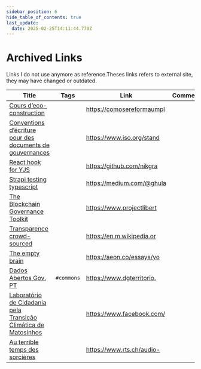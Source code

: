 ```yaml
---
sidebar_position: 6
hide_table_of_contents: true
last_update:
  date: 2025-02-25T14:11:44.770Z
---
```


# Archived Links
Links I do not use anymore as reference.Theses links refers to external site, they may have changed or outdated.

| Title            	| Tags                 	| Link     	| Comment                     	|
|------------------	|----------------------	|----------	|-----------------------------	|
| [Cours d’eco-construction](https://comosereformaumplaneta.wordpress.com/wp-content/uploads/2013/09/curso-de-bioconstruc3a7c3a3o.pdf) 	|  	| [ https://comosereformaumpl ](https://comosereformaumplaneta.wordpress.com/wp-content/uploads/2013/09/curso-de-bioconstruc3a7c3a3o.pdf) 	|  	|
| [Conventions d’écriture pour des documents de gouvernances](https://www.iso.org/standard/78907.html) 	|  	| [ https://www.iso.org/stand ](https://www.iso.org/standard/78907.html) 	|  	|
| [React hook for YJS](https://github.com/nikgraf/react-yjs) 	|  	| [ https://github.com/nikgra ](https://github.com/nikgraf/react-yjs) 	|  	|
| [Strapi testing typescript](https://medium.com/@ghulamrasool7/strapi-typescript-and-tests-with-jest-and-supertest-121183c6895d) 	|  	| [ https://medium.com/@ghula ](https://medium.com/@ghulamrasool7/strapi-typescript-and-tests-with-jest-and-supertest-121183c6895d) 	|  	|
| [The Blockchain Governance Toolkit](https://www.projectliberty.io/news/towards-a-responsible-decentralized-ecosystem-unveiling-project-liberty-institute-and-blockchaingov-s-blockchain-governance-toolkit) 	|  	| [ https://www.projectlibert ](https://www.projectliberty.io/news/towards-a-responsible-decentralized-ecosystem-unveiling-project-liberty-institute-and-blockchaingov-s-blockchain-governance-toolkit) 	|  	|
| [Transparence crowd-sourced](https://en.m.wikipedia.org/wiki/HURIDOCS) 	|  	| [ https://en.m.wikipedia.or ](https://en.m.wikipedia.org/wiki/HURIDOCS) 	|  	|
| [The empty brain](https://aeon.co/essays/your-brain-does-not-process-information-and-it-is-not-a-computer) 	|  	| [ https://aeon.co/essays/yo ](https://aeon.co/essays/your-brain-does-not-process-information-and-it-is-not-a-computer) 	|  	|
| [Dados Abertos Gov. PT](https://www.dgterritorio.gov.pt/Diretiva-Dados-Abertos) 	| `#commons` 	| [ https://www.dgterritorio. ](https://www.dgterritorio.gov.pt/Diretiva-Dados-Abertos) 	|  	|
| [Laboratório de Cidadania pela Transição Climática de Matosinhos](https://www.facebook.com/labclimaticomatosinhos) 	|  	| [ https://www.facebook.com/ ](https://www.facebook.com/labclimaticomatosinhos) 	|  	|
| [Au terrible temps des sorcières](https://www.rts.ch/audio-podcast/2022/audio/ils-tuaient-aussi-des-enfants-1-9-au-terrible-temps-des-sorcieres-25832223.html) 	|  	| [ https://www.rts.ch/audio- ](https://www.rts.ch/audio-podcast/2022/audio/ils-tuaient-aussi-des-enfants-1-9-au-terrible-temps-des-sorcieres-25832223.html) 	|  	|

